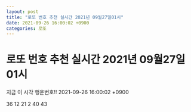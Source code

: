 ```yaml
---
layout: post
title: "로또 번호 추천 실시간 2021년 09월27일01시"
date: 2021-09-26 16:00:02 +0900
categories: 로또
---
```


# 로또 번호 추천 실시간 2021년 09월27일01시

지금 이 시각 행운번호!! 2021-09-26 16:00:02 +0900

 36  12  21  2  40  43 

